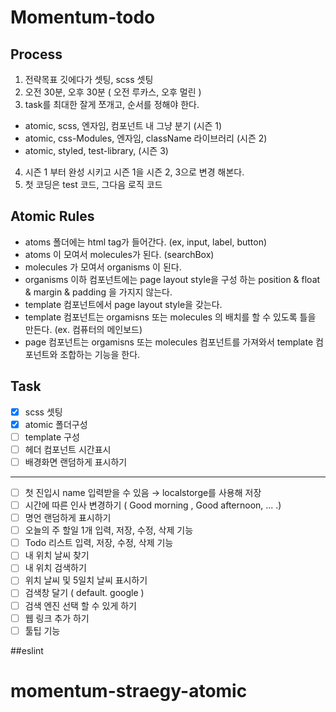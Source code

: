 # Momentum-todo

## Process

1. 전략목표 깃에다가 셋팅, scss 셋팅
2. 오전 30분, 오후 30분 ( 오전 루카스, 오후 멀린 )
3. task를 최대한 잘게 쪼개고, 순서를 정해야 한다.

- atomic, scss, 엔자임, 컴포넌트 내 그냥 분기 (시즌 1)
- atomic, css-Modules, 엔자임, className 라이브러리 (시즌 2)
- atomic, styled, test-library, (시즌 3)

4. 시즌 1 부터 완성 시키고 시즌 1을 시즌 2, 3으로 변경 해본다.
5. 첫 코딩은 test 코드, 그다음 로직 코드

## Atomic Rules

- atoms 폴더에는 html tag가 들어간다. (ex, input, label, button)
- atoms 이 모여서 molecules가 된다. (searchBox)
- molecules 가 모여서 organisms 이 된다.
- organisms 이하 컴포넌트에는 page layout style을 구성 하는 position & float & margin & padding 을 가지지 않는다.
- template 컴포넌트에서 page layout style을 갖는다.
- template 컴포넌트는 orgamisns 또는 molecules 의 배치를 할 수 있도록 틀을 만든다. (ex. 컴퓨터의 메인보드)
- page 컴포넌트는 orgamisns 또는 molecules 컴포넌트를 가져와서 template 컴포넌트와 조합하는 기능을 한다.

## Task

- [x] scss 셋팅
- [x] atomic 폴더구성
- [ ] template 구성
- [ ] 헤더 컴포넌트 시간표시
- [ ] 배경화면 랜덤하게 표시하기

---

- [ ] 첫 진입시 name 입력받을 수 있음 → localstorge를 사용해 저장
- [ ] 시간에 따른 인사 변경하기 ( Good morning , Good afternoon, ... .)
- [ ] 명언 랜덤하게 표시하기
- [ ] 오늘의 주 할일 1개 입력, 저장, 수정, 삭제 기능
- [ ] Todo 리스트 입력, 저장, 수정, 삭제 기능
- [ ] 내 위치 날씨 찾기
- [ ] 내 위치 검색하기
- [ ] 위치 날씨 및 5일치 날씨 표시하기
- [ ] 검색창 달기 ( default. google )
- [ ] 검색 엔진 선택 할 수 있게 하기
- [ ] 웹 링크 추가 하기
- [ ] 툴팁 기능

##eslint
# momentum-straegy-atomic
